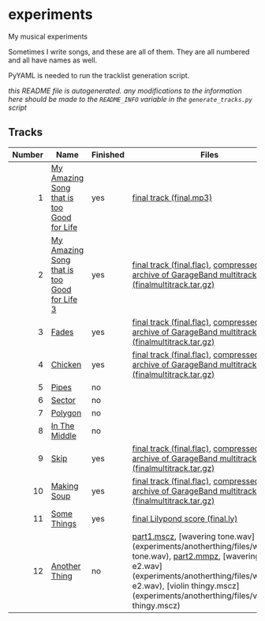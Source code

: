 
# experiments

My musical experiments

Sometimes I write songs, and these are all of them. They are all numbered and all have names as well.

PyYAML is needed to run the tracklist generation script.

*this README file is autogenerated. any modifications to the information here should be made to the `README_INFO` variable in the `generate_tracks.py` script*

## Tracks

|Number|Name|Finished|Files|
|-----:|----|--------|-----|
|1|[My Amazing Song that is too Good for Life](experiments/mastitgfl)|yes|[final track (final.mp3)](experiments/mastitgfl/files/final.mp3)|
|2|[My Amazing Song that is too Good for Life 3](experiments/mastitgfl3)|yes|[final track (final.flac)](experiments/mastitgfl3/files/final.flac), [compressed archive of GarageBand multitrack (finalmultitrack.tar.gz)](experiments/mastitgfl3/files/finalmultitrack.tar.gz)|
|3|[Fades](experiments/fade)|yes|[final track (final.flac)](experiments/fade/files/final.flac), [compressed archive of GarageBand multitrack (finalmultitrack.tar.gz)](experiments/fade/files/finalmultitrack.tar.gz)|
|4|[Chicken](experiments/chicken)|yes|[final track (final.flac)](experiments/chicken/files/final.flac), [compressed archive of GarageBand multitrack (finalmultitrack.tar.gz)](experiments/chicken/files/finalmultitrack.tar.gz)|
|5|[Pipes](experiments/pipes)|no||
|6|[Sector](experiments/sector)|no||
|7|[Polygon](experiments/polygon)|no||
|8|[In The Middle](experiments/middle)|no||
|9|[Skip](experiments/skip)|yes|[final track (final.flac)](experiments/skip/files/final.flac), [compressed archive of GarageBand multitrack (finalmultitrack.tar.gz)](experiments/skip/files/finalmultitrack.tar.gz)|
|10|[Making Soup](experiments/soup)|yes|[final track (final.flac)](experiments/soup/files/final.flac), [compressed archive of GarageBand multitrack (finalmultitrack.tar.gz)](experiments/soup/files/finalmultitrack.tar.gz)|
|11|[Some Things](experiments/somethings)|yes|[final Lilypond score (final.ly)](experiments/somethings/files/final.ly)|
|12|[Another Thing](experiments/anotherthing)|no|[part1.mscz](experiments/anotherthing/files/part1.mscz), [wavering tone.wav](experiments/anotherthing/files/wavering tone.wav), [part2.mmpz](experiments/anotherthing/files/part2.mmpz), [wavering e2.wav](experiments/anotherthing/files/wavering e2.wav), [violin thingy.mscz](experiments/anotherthing/files/violin thingy.mscz)|
